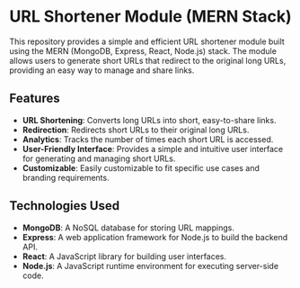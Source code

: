 # URL Shortener Module (MERN Stack)

This repository provides a simple and efficient URL shortener module built using the MERN (MongoDB, Express, React, Node.js) stack. The module allows users to generate short URLs that redirect to the original long URLs, providing an easy way to manage and share links.

## Features

- **URL Shortening**: Converts long URLs into short, easy-to-share links.
- **Redirection**: Redirects short URLs to their original long URLs.
- **Analytics**: Tracks the number of times each short URL is accessed.
- **User-Friendly Interface**: Provides a simple and intuitive user interface for generating and managing short URLs.
- **Customizable**: Easily customizable to fit specific use cases and branding requirements.

## Technologies Used

- **MongoDB**: A NoSQL database for storing URL mappings.
- **Express**: A web application framework for Node.js to build the backend API.
- **React**: A JavaScript library for building user interfaces.
- **Node.js**: A JavaScript runtime environment for executing server-side code.
